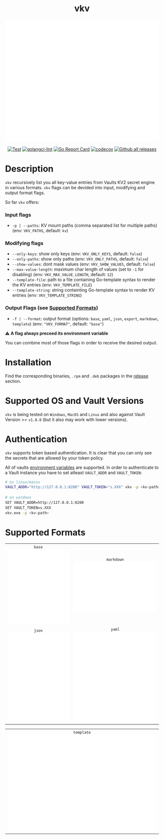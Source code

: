 <div align="center">
  <h1> vkv </h1>
  <img src="assets/base.svg" alt="drawing" height="400" width="550">

  [![Test](https://github.com/FalcoSuessgott/vkv/actions/workflows/test.yml/badge.svg)](https://github.com/FalcoSuessgott/vkv/actions/workflows/test.yml) [![golangci-lint](https://github.com/FalcoSuessgott/vkv/actions/workflows/lint.yml/badge.svg)](https://github.com/FalcoSuessgott/vkv/actions/workflows/lint.yml) [![Go Report Card](https://goreportcard.com/badge/github.com/FalcoSuessgott/vkv)](https://goreportcard.com/report/github.com/FalcoSuessgott/vkv) [![codecov](https://codecov.io/gh/FalcoSuessgott/vkv/branch/master/graph/badge.svg?token=UYVZ8LTA45)](https://codecov.io/gh/FalcoSuessgott/vkv)
[![Github all releases](https://img.shields.io/github/downloads/FalcoSuessgott/vkv/total.svg)](https://GitHub.com/FalcoSuessgott/vkv/releases/)
</div>


# Description
`vkv` recursively list you all key-value entries from Vaults KV2 secret engine in various formats. `vkv` flags can be devided into input, modifying and output format flags.

So far `vkv` offers:

### Input flags
* `-p | --paths`: KV mount paths (comma separated list for multiple paths) (env: `VKV_PATHS`, default: `kv`)

### Modifying flags
* `--only-keys`: show only keys (env: `VKV_ONLY_KEYS`, default: `false`)
* `--only-paths`: show only paths (env: `VKV_ONLY_PATHS`, default: `false`)
* `--show-values`: dont mask values (env: `VKV_SHOW_VALUES`, default: `false`)
* `--max-value-length`: maximum char length of values (set to `-1` for disabling) (env: `VKV_MAX_VALUE_LENGTH`, default: `12`)
* `--template-file`: path to a file containing Go-template syntax to render the KV entries (env: `VKV_TEMPLATE_FILE`)
* `--template-string`: string containting Go-template syntax to render KV entries (env: `VKV_TEMPLATE_STRING`)

### Output Flags (see [Supported Formats](https://github.com/FalcoSuessgott/vkv/tree/template#supported-formats))
* `-f | --format`: output format (options: `base`, `yaml`, `json`, `export`, `markdown`, `template`)  (env: `"VKV_FORMAT"`, default: `"base"`)

⚠️ **A flag always preceed its environment variable**

You can combine most of those flags in order to receive the desired output.

# Installation
Find the corresponding binaries, `.rpm` and `.deb` packages in the [release](https://github.com/FalcoSuessgott/vkv/releases) section.

# Supported OS and Vault Versions
`vkv` is being tested on `Windows`, `MacOS` and `Linux` and also against Vault Version >= `v1.8.0` (but it also may work with lower versions).

# Authentication
`vkv` supports token based authentication. It is clear that you can only see the secrets that are allowed by your token policy.

All of vaults [environment variables](https://www.vaultproject.io/docs/commands#environment-variables) are supported. In order to authenticate to a Vault instance you have to set atleast `VAULT_ADDR` and `VAULT_TOKEN`:

```bash
# on linux/macos
VAULT_ADDR="http://127.0.0.1:8200" VAULT_TOKEN="s.XXX" vkv -p <kv-path>

# on windows
SET VAULT_ADDR=http://127.0.0.1:8200
SET VAULT_TOKEN=s.XXX
vkv.exe -p <kv-path>
```

# Supported Formats
|  |                          |
|:-------------:|:-------------------------------:|
| `base`<br> ![](assets/base.svg)| `markdown`<br> ![](assets/markdown.svg) |
| `json`<br> ![](assets/json.svg)| `yaml`<br> ![](assets/yaml.svg) |

| |
|:---:|
| `template`<br> <img src="assets/template.svg" width="600" /> |



